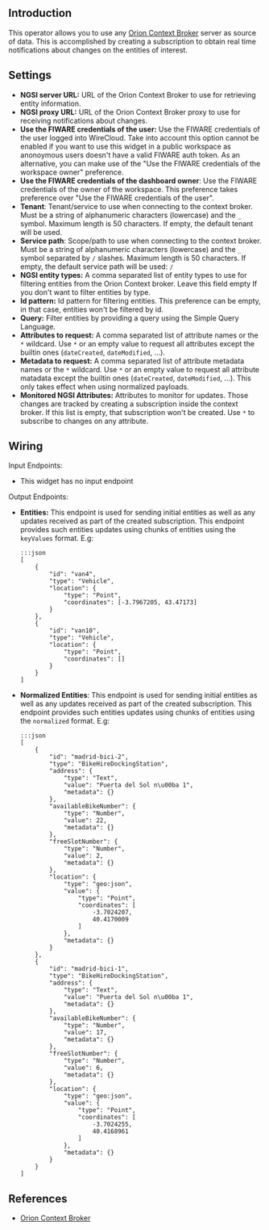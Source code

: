 Introduction
------------

This operator allows you to use any [Orion Context Broker][orion] server as
source of data. This is accomplished by creating a subscription to obtain real
time notifications about changes on the entities of interest.

Settings
--------

- **NGSI server URL:** URL of the Orion Context Broker to use for retrieving
  entity information.
- **NGSI proxy URL:** URL of the Orion Context Broker proxy to use for receiving
  notifications about changes.
- **Use the FIWARE credentials of the user:** Use the FIWARE credentials of the
  user logged into WireCloud. Take into account this option cannot be enabled if
  you want to use this widget in a public workspace as anonoymous users doesn't
  have a valid FIWARE auth token. As an alternative, you can make use of the
  "Use the FIWARE credentials of the workspace owner" preference.
- **Use the FIWARE credentials of the dashboard owner**: Use the FIWARE
  credentials of the owner of the workspace. This preference takes preference
  over "Use the FIWARE credentials of the user".
- **Tenant**: Tenant/service to use when connecting to the context
  broker. Must be a string of alphanumeric characters (lowercase) and the `_`
  symbol. Maximum length is 50 characters. If empty, the default tenant will be
  used.
- **Service path**: Scope/path to use when connecting to the context broker. Must
  be a string of alphanumeric characters (lowercase) and the `_` symbol
  separated by `/` slashes. Maximum length is 50 characters. If empty, the
  default service path will be used: `/`
- **NGSI entity types:** A comma separated list of entity types to use for
  filtering entities from the Orion Context broker. Leave this field empty If
  you don't want to filter entities by type.
- **Id pattern:** Id pattern for filtering entities. This preference can be
  empty, in that case, entities won't be filtered by id.
- **Query:** Filter entities by providing a query using the Simple Query
  Language.
- **Attributes to request:** A comma separated list of attribute names or the `*`
  wildcard. Use `*` or an empty value to request all attributes except the
  builtin ones (`dateCreated`, `dateModified`, ...).
- **Metadata to request:** A comma separated list of attribute metadata names or
  the `*` wildcard. Use `*` or an empty value to request all attribute matadata
  except the builtin ones (`dateCreated`, `dateModified`, ...). This only takes
  effect when using normalized payloads.
- **Monitored NGSI Attributes:** Attributes to monitor for updates. Those
  changes are tracked by creating a subscription inside the context broker. If
  this list is empty, that subscription won't be created. Use `*` to subscribe
  to changes on any attribute.


Wiring
------

Input Endpoints:

* This widget has no input endpoint

Output Endpoints:

-   **Entities:** This endpoint is used for sending initial entities as well as
    any updates received as part of the created subscription. This endpoint
    provides such entities updates using chunks of entities using the
    `keyValues` format. E.g:

        :::json
        [
            {
                "id": "van4",
                "type": "Vehicle",
                "location": {
                    "type": "Point",
                    "coordinates": [-3.7967205, 43.47173]
                }
            },
            {
                "id": "van10",
                "type": "Vehicle",
                "location": {
                    "type": "Point",
                    "coordinates": []
                }
            }
        ]

-   **Normalized Entities**: This endpoint is used for sending initial entities
    as well as any updates received as part of the created subscription. This
    endpoint provides such entities updates using chunks of entities using the
    `normalized` format. E.g:

        :::json
        [
            {
                "id": "madrid-bici-2",
                "type": "BikeHireDockingStation",
                "address": {
                    "type": "Text",
                    "value": "Puerta del Sol n\u00ba 1",
                    "metadata": {}
                },
                "availableBikeNumber": {
                    "type": "Number",
                    "value": 22,
                    "metadata": {}
                },
                "freeSlotNumber": {
                    "type": "Number",
                    "value": 2,
                    "metadata": {}
                },
                "location": {
                    "type": "geo:json",
                    "value": {
                        "type": "Point",
                        "coordinates": [
                            -3.7024207,
                            40.4170009
                        ]
                    },
                    "metadata": {}
                }
            },
            {
                "id": "madrid-bici-1",
                "type": "BikeHireDockingStation",
                "address": {
                    "type": "Text",
                    "value": "Puerta del Sol n\u00ba 1",
                    "metadata": {}
                },
                "availableBikeNumber": {
                    "type": "Number",
                    "value": 17,
                    "metadata": {}
                },
                "freeSlotNumber": {
                    "type": "Number",
                    "value": 6,
                    "metadata": {}
                },
                "location": {
                    "type": "geo:json",
                    "value": {
                        "type": "Point",
                        "coordinates": [
                            -3.7024255,
                            40.4168961
                        ]
                    },
                    "metadata": {}
                }
            }
        ]


References
----------

* [Orion Context Broker][orion]

[orion]: https://fiware-orion.readthedocs.io/en/master/ "Orion Context Broker info"
